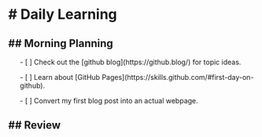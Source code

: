 <h1># Daily Learning</h1>
<h2>## Morning Planning</h2>
<ul>- [ ] Check out the [github blog](https://github.blog/) for topic ideas.</ul>
<ul>- [ ] Learn about [GitHub Pages](https://skills.github.com/#first-day-on-github).</ul>
<ul>- [ ] Convert my first blog post into an actual webpage.</ul>
<h2>## Review</h2>
